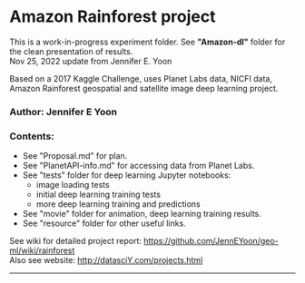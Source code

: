 # Amazon Rainforest project  

This is a work-in-progress experiment folder.  See **"Amazon-dl"** folder for the clean presentation of results.  
Nov 25, 2022 update from Jennifer E. Yoon

Based on a 2017 Kaggle Challenge, uses Planet Labs data, NICFI data, 
Amazon Rainforest geospatial and satellite image deep learning project.  

### Author: Jennifer E Yoon  

### Contents: 
 * See "Proposal.md" for plan.    
 * See "PlanetAPI-info.md" for accessing data from Planet Labs.   
 * See "tests" folder for deep learning Jupyter notebooks: 
    - image loading tests
    - initial deep learning training tests
    - more deep learning training and predictions 
 * See "movie" folder for animation, deep learning training results.     
 * See "resource" folder for other useful links.

See wiki for detailed project report:   https://github.com/JennEYoon/geo-ml/wiki/rainforest  
Also see website:  http://datasciY.com/projects.html  

---  

